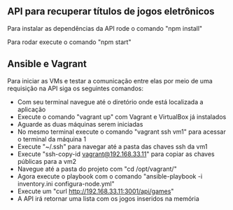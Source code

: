 ## API para recuperar títulos de jogos eletrônicos

Para instalar as dependências da API rode o comando "npm install"

Para rodar execute o comando "npm start"

## Ansible e Vagrant 

Para iniciar as VMs e testar a comunicação entre elas por meio de uma requisição na API siga os seguintes comandos:

- Com seu terminal navegue até o diretório onde está localizada a aplicação
- Execute o comando "vagrant up" com Vagrant e VirtualBox já instalados
- Aguarde as duas máquinas serem iniciadas
- No mesmo terminal execute o comando "vagrant ssh vm1" para acessar o terminal da máquina 1
- Execute "~/.ssh" para navegar até a pasta das chaves ssh da vm1
- Execute "ssh-copy-id vagrant@192.168.33.11" para copiar as chaves públicas para a vm2
- Navegue até a pasta do projeto com "cd /opt/vagrant/"
- Agora execute o playbook com o comando "ansible-playbook -i inventory.ini configura-node.yml"
- Execute um "curl http://192.168.33.11:3001/api/games"
- A API irá retornar uma lista com os jogos inseridos na memória
